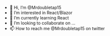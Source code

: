 - 👋 Hi, I’m @Mrdoubletap15
- 👀 I’m interested in React/Blazor
- 🌱 I’m currently learning React
- 💞️ I’m looking to collaborate on ...
- 📫 How to reach me @Mrdoubletap15 on twitter

<!---
Mrdoubletap15/Mrdoubletap15 is a ✨ special ✨ repository because its `README.md` (this file) appears on your GitHub profile.
You can click the Preview link to take a look at your changes.
--->
